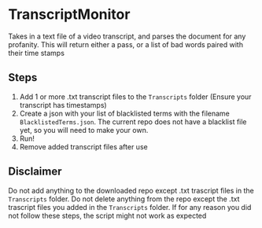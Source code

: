 # TranscriptMonitor
Takes in a text file of a video transcript, and parses the document for any profanity. This will return either a pass, or a list of bad words paired with their time stamps

## Steps
1. Add 1 or more .txt transcript files to the `Transcripts` folder (Ensure your transcript has timestamps)
2. Create a json with your list of blacklisted terms with the filename `BlacklistedTerms.json`. The current repo does not have a blacklist file yet, so you will need to make your own.
3. Run!
4. Remove added transcript files after use

## Disclaimer
Do not add anything to the downloaded repo except .txt trascript files in the `Transcripts` folder. 
Do not delete anything from the repo except the .txt trascript files you added in the `Transcripts` folder.
If for any reason you did not follow these steps, the script might not work as expected